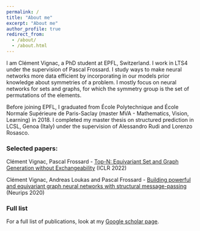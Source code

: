 ```yaml
---
permalink: /
title: "About me"
excerpt: "About me"
author_profile: true
redirect_from: 
  - /about/
  - /about.html
---
```



I am Clément Vignac, a PhD student at EPFL, Switzerland. I work in LTS4 under the supervision of Pascal Frossard. I study ways to make neural networks more data efficient by incorporating in our models prior knowledge about symmetries of a problem. I mostly focus on neural networks for sets and graphs, for which the symmetry group is the set of permutations of the elements.


Before joining EPFL, I graduated from École Polytechnique and École Normale Supérieure de Paris-Saclay (master MVA - Mathematics, Vision, Learning) in 2018. I completed my master thesis on structured prediction in LCSL, Genoa (Italy) under the supervision of Alessandro Rudi and Lorenzo Rosasco.

### Selected papers:

  Clément Vignac, Pascal Frossard - [Top-N: Equivariant Set and Graph Generation without Exchangeability](https://openreview.net/forum?id=-Gk_IPJWvk) (ICLR 2022)
  
  Clément Vignac, Andreas Loukas and Pascal Frossard - [Building powerful and equivariant graph neural networks with structural message-passing ](https://papers.nips.cc/paper/2020/hash/a32d7eeaae19821fd9ce317f3ce952a7-Abstract.html "SMP")(Neurips 2020)

### Full list
For a full list of publications, look at my [Google scholar page](https://scholar.google.com/citations?user=eKJLfHQAAAAJ&hl=fr&oi=ao "Scholar").
